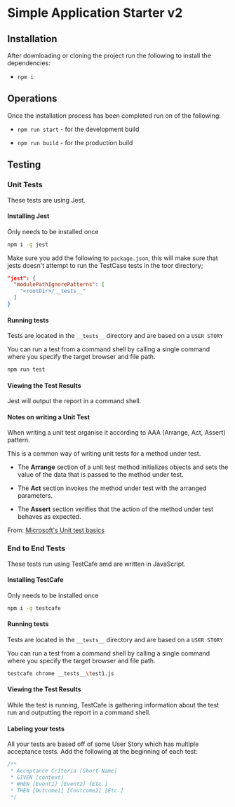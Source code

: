 # Simple Application Starter v2

## Installation

After downloading or cloning the project run the following to install the dependencies:

- `npm i`

## Operations

Once the installation process has been completed run on of the following:

- `npm run start` - for the development build

- `npm run build` - for the production build

## Testing

### Unit Tests

These tests are using Jest.

#### Installing Jest

Only needs to be installed once

```bash
npm i -g jest
```

Make sure you add the following to `package.json`, this will make sure that jests doesn't attempt to run the TestCase tests in the toor directory;

```json
"jest": {
  "modulePathIgnorePatterns": [
    "<rootDir>/__tests__"
  ]
}
```

#### Running tests

Tests are located in the `__tests__` directory and are based on a `USER STORY`

You can run a test from a command shell by calling a single command where you specify the target browser and file path.

```bash
npm run test
```

#### Viewing the Test Results

Jest will output the report in a command shell.

#### Notes on writing a Unit Test

When writing a unit test organise it according to AAA (Arrange, Act, Assert) pattern.

This is a common way of writing unit tests for a method under test.

- The **Arrange** section of a unit test method initializes objects and sets the value of the data that is passed to the method under test.

- The **Act** section invokes the method under test with the arranged parameters.

- The **Assert** section verifies that the action of the method under test behaves as expected.

From: [Microsoft's Unit test basics](https://docs.microsoft.com/en-us/visualstudio/test/unit-test-basics?view=vs-2019)

### End to End Tests

These tests run using TestCafe amd are written in JavaScript.

#### Installing TestCafe

Only needs to be installed once

```bash
npm i -g testcafe
```

#### Running tests

Tests are located in the `__tests__` directory and are based on a `USER STORY`

You can run a test from a command shell by calling a single command where you specify the target browser and file path.

```bash
testcafe chrome __tests__\test1.js
```

#### Viewing the Test Results

While the test is running, TestCafe is gathering information about the test run and outputting the report in a command shell.

#### Labeling your tests

All your tests are based off of some User Story which has multiple acceptance tests. Add the following at the beginning of each test:

```javascript
/**
 * Acceptance Criteria [Short Name]
 * GIVEN [context]
 * WHEN [Event1] [Event2] [Etc.]
 * THEN [Outcome1] [Coutcome2] [Etc.]
 */
```

